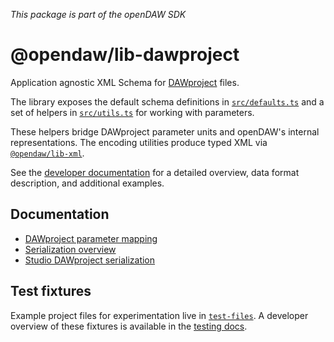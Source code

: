 _This package is part of the openDAW SDK_

# @opendaw/lib-dawproject

Application agnostic XML Schema for [DAWproject](https://github.com/bitwig/dawproject) files.

The library exposes the default schema definitions in [`src/defaults.ts`](./src/defaults.ts) and a set of
helpers in [`src/utils.ts`](./src/utils.ts) for working with parameters.

These helpers bridge DAWproject parameter units and openDAW's internal
representations. The encoding utilities produce typed XML via
[`@opendaw/lib-xml`](../xml/README.md).

See the [developer documentation](../../docs/docs-dev/dawproject/overview.md) for a detailed overview,
data format description, and additional examples.

## Documentation

- [DAWproject parameter mapping](../../docs/docs-dev/serialization/dawproject.md)
- [Serialization overview](../../docs/docs-dev/serialization/overview.md)
 - [Studio DAWproject serialization](../../docs/docs-dev/serialization/studio-dawproject.md)

## Test fixtures

Example project files for experimentation live in [`test-files`](../../test-files). A developer overview
of these fixtures is available in the [testing docs](../../docs/docs-dev/testing/test-files.md).
